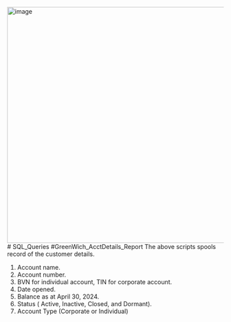<img width="549" alt="image" src="https://github.com/daniel-odigbo/SQL_Queries/assets/68747245/7c81d06e-2497-4549-a231-4301d2094596"># SQL_Queries
#GreenWich_AcctDetails_Report
The above scripts spools record of the customer details.
1.	Account name.
2.	Account number.
3.	BVN for individual account, TIN for corporate account.
4.	Date opened.
5.	Balance as at April 30, 2024.
6.	Status ( Active, Inactive, Closed, and Dormant).
7.	Account Type (Corporate or Individual)
